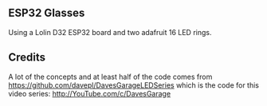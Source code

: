 ## ESP32 Glasses

Using a Lolin D32 ESP32 board and two adafruit 16 LED rings.

## Credits

A lot of the concepts and at least half of the code comes from https://github.com/davepl/DavesGarageLEDSeries which is the code for this video series: http://YouTube.com/c/DavesGarage
